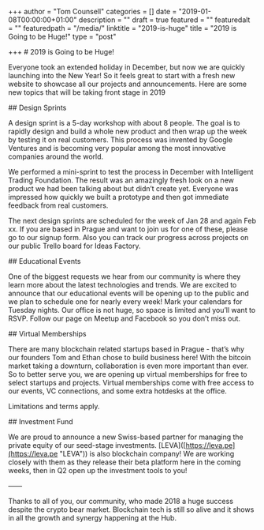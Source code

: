 +++
author = "Tom Counsell"
categories = []
date = "2019-01-08T00:00:00+01:00"
description = ""
draft = true
featured = ""
featuredalt = ""
featuredpath = "/media/"
linktitle = "2019-is-huge"
title = "2019 is Going to be Huge!"
type = "post"

+++
\# 2019 is Going to be Huge!

Everyone took an extended holiday in December, but now we are quickly launching into the New Year! So it feels great to start with a fresh new website to showcase all our projects and announcements. Here are some new topics that will be taking front stage in 2019

\## Design Sprints

A design sprint is a 5-day workshop with about 8 people. The goal is to rapidly design and build a whole new product and then wrap up the week by testing it on real customers. This process was invented by Google Ventures and is becoming very popular among the most innovative companies around the world.

We performed a mini-sprint to test the process in December with Intelligent Trading Foundation. The result was an amazingly fresh look on a new product we had been talking about but didn’t create yet. Everyone was impressed how quickly we built a prototype and then got immediate feedback from real customers.

The next design sprints are scheduled for the week of Jan 28 and again Feb xx. If you are based in Prague and want to join us for one of these, please go to our signup form. Also you can track our progress across projects on our public Trello board for Ideas Factory.

\## Educational Events

One of the biggest requests we hear from our community is where they learn more about the latest technologies and trends. We are excited to announce that our educational events will be opening up to the public and we plan to schedule one for nearly every week! Mark your calendars for Tuesday nights. Our office is not huge, so space is limited and you’ll want to RSVP. Follow our page on Meetup and Facebook so you don’t miss out. 

\## Virtual Memberships

There are many blockchain related startups based in Prague - that’s why our founders Tom and Ethan chose to build business here! With the bitcoin market taking a downturn, collaboration is even more important than ever. So to better serve you, we are opening up virtual memberships for free to select startups and projects. Virtual memberships come with free access to our events, VC connections, and some extra hotdesks at the office. 

Limitations and terms apply.

\## Investment Fund

We are proud to announce a new Swiss-based partner for managing the private equity of our seed-stage investments. \[LEVA\]([https://leva.pe](https://leva.pe "LEVA")) is also blockchain company! We are working closely with them as they release their beta platform here in the coming weeks, then in Q2 open up the investment tools to you!

——

Thanks to all of you, our community, who made 2018 a huge success despite the crypto bear market. Blockchain tech is still so alive and it shows in all the growth and synergy happening at the Hub.